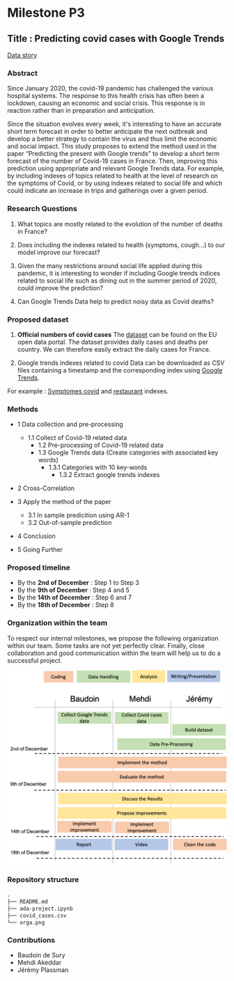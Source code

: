 # Milestone P3


## Title : Predicting covid cases with Google Trends

[Data story](https://covidtrends.github.io/)


### Abstract
Since January 2020, the covid-19 pandemic has challenged the various hospital systems. The response to this health crisis has often been a lockdown, causing an economic and social crisis. This response is in reaction rather than in preparation and anticipation.

Since the situation evolves every week, it's interesting to have an accurate short term forecast in order to better anticipate the next outbreak and develop a better strategy to contain the virus and thus limit the economic and social impact. This study proposes to extend the method used in the paper “Predicting the present with Google trends” to develop a short term forecast of the number of Covid-19 cases in France. Then, improving this prediction using appropriate and relevant Google Trends data. For example, by including indexes of topics related to health at the level of research on the symptoms of Covid, or by using indexes related to social life and which could indicate an increase in trips and gatherings over a given period.

### Research Questions

1.  What topics are mostly related to the evolution of the number of deaths in France?
    
2.  Does including the indexes related to health (symptoms, cough...) to our model improve our forecast?
    
3.  Given the many restrictions around social life applied during this pandemic, it is interesting to wonder if including Google trends indices related to social life such as dining out in the summer period of 2020, could improve the prediction?
    
4.  Can Google Trends Data help to predict noisy data as Covid deaths?   

### Proposed dataset
 
1. **Official numbers of covid cases**
The [dataset](https://opendata.ecdc.europa.eu/covid19/casedistribution/csv) can be found on the EU open data portal. The dataset provides daily cases and deaths per country. We can therefore easily extract the daily cases for France.

2. Google trends indexes related to covid
Data can be downloaded as CSV files containing a timestamp and the corresponding index using [Google Trends](https://trends.google.com/trends/?geo=US).

For example : [Symptomes covid](https://trends.google.fr/trends/explore?q=symptomes%20covid&geo=FR) and [restaurant](https://trends.google.fr/trends/explore?geo=FR&q=Top%2010%20restaurant) indexes.


### Methods
    

- 1 Data collection and pre-processing
  - 1.1 Collect of Covid-19 related data
	- 1.2 Pre-processing of Covid-19 related data
	- 1.3 Google Trends data (Create categories with associated key words)
	  - 1.3.1 Categories with 10 key-words
		- 1.3.2 Extract google trends indexes

- 2 Cross-Correlation

- 3 Apply the method of the paper
	- 3.1 In sample predicition using AR-1
	- 3.2 Out-of-sample prediction

- 4 Conclusion

- 5 Going Further


### Proposed timeline
- By the **2nd of December** : Step 1 to Step 3
- By the **9th of December** : Step 4 and 5
- By the **14th of December** : Step 6 and 7
- By the **18th of December** : Step 8
    
### Organization within the team

To respect our internal milestones, we propose the following organization within our team. Some tasks are not yet perfectly clear. Finally, close collaboration and good communication within the team will help us to do a successful project.

![Organisation within the team](https://github.com/epfl-ada/ada-2020-project-milestone-p3-data-y-nada-mas-1/blob/main/orga.png)

### Repository structure
```
.
├── README.md
├── ada-project.ipynb
├── covid_cases.csv
└── orga.png
```

### Contributions

- Baudoin de Sury
- Mehdi Akeddar 
- Jérémy Plassman
